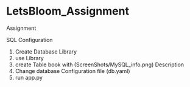 # LetsBloom_Assignment
Assignment

SQL Configuration 
1. Create Database Library
2. use Library
3. create Table book with (ScreenShots/MySQL_info.png) Description
4. Change database Configuration file (db.yaml)
5. run app.py
